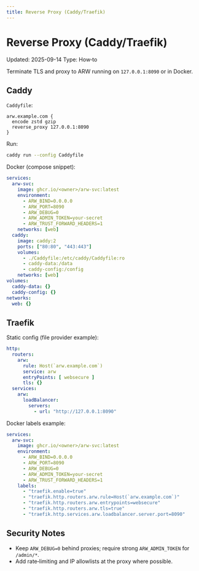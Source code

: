 ```yaml
---
title: Reverse Proxy (Caddy/Traefik)
---
```


# Reverse Proxy (Caddy/Traefik)

Updated: 2025-09-14
Type: How‑to

Terminate TLS and proxy to ARW running on `127.0.0.1:8090` or in Docker.

## Caddy

`Caddyfile`:

```
arw.example.com {
  encode zstd gzip
  reverse_proxy 127.0.0.1:8090
}
```

Run:

```bash
caddy run --config Caddyfile
```

Docker (compose snippet):

```yaml
services:
  arw-svc:
    image: ghcr.io/<owner>/arw-svc:latest
    environment:
      - ARW_BIND=0.0.0.0
      - ARW_PORT=8090
      - ARW_DEBUG=0
      - ARW_ADMIN_TOKEN=your-secret
      - ARW_TRUST_FORWARD_HEADERS=1
    networks: [web]
  caddy:
    image: caddy:2
    ports: ["80:80", "443:443"]
    volumes:
      - ./Caddyfile:/etc/caddy/Caddyfile:ro
      - caddy-data:/data
      - caddy-config:/config
    networks: [web]
volumes:
  caddy-data: {}
  caddy-config: {}
networks:
  web: {}
```

## Traefik

Static config (file provider example):

```yaml
http:
  routers:
    arw:
      rule: Host(`arw.example.com`)
      service: arw
      entryPoints: [ websecure ]
      tls: {}
  services:
    arw:
      loadBalancer:
        servers:
          - url: "http://127.0.0.1:8090"
```

Docker labels example:

```yaml
services:
  arw-svc:
    image: ghcr.io/<owner>/arw-svc:latest
    environment:
      - ARW_BIND=0.0.0.0
      - ARW_PORT=8090
      - ARW_DEBUG=0
      - ARW_ADMIN_TOKEN=your-secret
      - ARW_TRUST_FORWARD_HEADERS=1
    labels:
      - "traefik.enable=true"
      - "traefik.http.routers.arw.rule=Host(`arw.example.com`)"
      - "traefik.http.routers.arw.entrypoints=websecure"
      - "traefik.http.routers.arw.tls=true"
      - "traefik.http.services.arw.loadbalancer.server.port=8090"
```

## Security Notes
- Keep `ARW_DEBUG=0` behind proxies; require strong `ARW_ADMIN_TOKEN` for `/admin/*`.
- Add rate‑limiting and IP allowlists at the proxy where possible.
